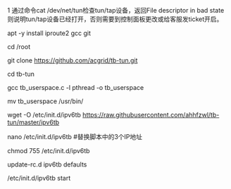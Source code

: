 1 通过命令cat /dev/net/tun检查tun/tap设备，返回File descriptor in bad state则说明tun/tap设备已经打开，否则需要到控制面板更改或给客服发ticket开启。

apt -y install iproute2 gcc git

cd /root

git clone https://github.com/acgrid/tb-tun.git

cd tb-tun

gcc tb_userspace.c -l pthread -o tb_userspace

mv tb_userspace /usr/bin/

wget -O /etc/init.d/ipv6tb https://raw.githubusercontent.com/ahhfzwl/tb-tun/master/ipv6tb

nano /etc/init.d/ipv6tb #替换脚本中的3个IP地址

chmod 755 /etc/init.d/ipv6tb

update-rc.d ipv6tb defaults

/etc/init.d/ipv6tb start
